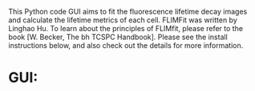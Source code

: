 This Python code GUI aims to fit the fluorescence lifetime decay images and calculate the lifetime metrics of each cell.
FLIMFit was written by Linghao Hu. To learn about the principles of FLIMfit, please refer to the book [W. Becker, The bh TCSPC Handbook].
Please see the install instructions below, and also check out the details for more information.
# GUI:
